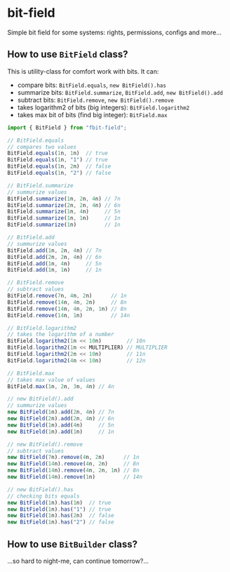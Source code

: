 # bit-field
Simple bit field for some systems: rights, permissions, configs and more...

## How to use `BitField` class?
This is utility-class for comfort work with bits. It can:
- compare bits: `BitField.equals`, `new BitField().has`
- summarize bits: `BitField.summarize`, `BitField.add`, `new BitField().add`
- subtract bits: `BitField.remove`, `new BitField().remove`
- takes logarithm2 of bits (big integers): `BitField.logarithm2`
- takes max bit of bits (find big integer): `BitField.max`

```ts
import { BitField } from "fbit-field";

// BitField.equals
// compares two values
BitField.equals(1n, 1n)  // true
BitField.equals(1n, "1") // true
BitField.equals(1n, 2n)  // false
BitField.equals(1n, "2") // false

// BitField.summarize
// summurize values
BitField.summarize(1n, 2n, 4n) // 7n
BitField.summarize(2n, 2n, 4n) // 6n
BitField.summarize(1n, 4n)     // 5n
BitField.summarize(1n, 1n)     // 1n
BitField.summarize(1n)         // 1n

// BitField.add
// summurize values
BitField.add(1n, 2n, 4n) // 7n
BitField.add(2n, 2n, 4n) // 6n
BitField.add(1n, 4n)     // 5n
BitField.add(1n, 1n)     // 1n

// BitField.remove
// subtract values
BitField.remove(7n, 4n, 2n)      // 1n
BitField.remove(14n, 4n, 2n)     // 8n
BitField.remove(14n, 4n, 2n, 1n) // 8n
BitField.remove(14n, 1n)         // 14n

// BitField.logarithm2
// takes the logarithm of a number
BitField.logarithm2(1n << 10n)        // 10n
BitField.logarithm2(1n << MULTIPLIER) // MULTIPLIER
BitField.logarithm2(2n << 10n)        // 11n
BitField.logarithm2(4n << 10n)        // 12n

// BitField.max
// takes max value of values
BitField.max(1n, 2n, 3n, 4n) // 4n

// new BitField().add
// summurize values
new BitField(1n).add(2n, 4n) // 7n
new BitField(2n).add(2n, 4n) // 6n
new BitField(1n).add(4n)     // 5n
new BitField(1n).add(1n)     // 1n

// new BitField().remove
// subtract values
new BitField(7n).remove(4n, 2n)      // 1n
new BitField(14n).remove(4n, 2n)     // 8n
new BitField(14n).remove(4n, 2n, 1n) // 8n
new BitField(14n).remove(1n)         // 14n

// new BitField().has
// checking bits equals
new BitField(1n).has(1n)  // true
new BitField(1n).has("1") // true
new BitField(1n).has(2n)  // false
new BitField(1n).has("2") // false
```

## How to use `BitBuilder` class?

...so hard to night-me, can continue tomorrow?...